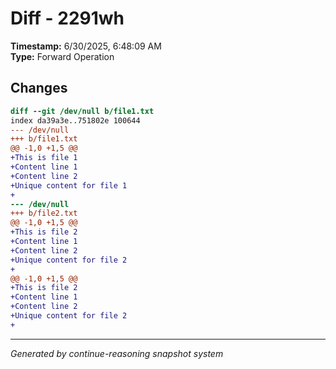 # Diff - 2291wh

**Timestamp:** 6/30/2025, 6:48:09 AM  
**Type:** Forward Operation

## Changes

```diff
diff --git /dev/null b/file1.txt
index da39a3e..751802e 100644
--- /dev/null
+++ b/file1.txt
@@ -1,0 +1,5 @@
+This is file 1
+Content line 1
+Content line 2
+Unique content for file 1
+
--- /dev/null
+++ b/file2.txt
@@ -1,0 +1,5 @@
+This is file 2
+Content line 1
+Content line 2
+Unique content for file 2
+
@@ -1,0 +1,5 @@
+This is file 2
+Content line 1
+Content line 2
+Unique content for file 2
+

```

---
*Generated by continue-reasoning snapshot system*
